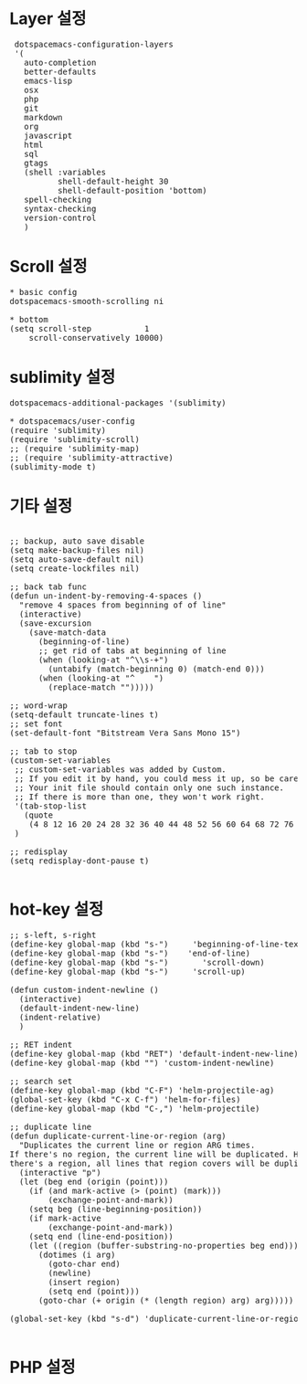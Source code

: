 Layer 설정
============
<pre>
 dotspacemacs-configuration-layers
 '(
   auto-completion
   better-defaults
   emacs-lisp
   osx
   php
   git
   markdown
   org
   javascript
   html
   sql
   gtags
   (shell :variables
          shell-default-height 30
          shell-default-position 'bottom)
   spell-checking
   syntax-checking
   version-control
   )
</pre>

Scroll 설정
=============
<pre>
* basic config
dotspacemacs-smooth-scrolling ni

* bottom
(setq scroll-step           1
    scroll-conservatively 10000)
</pre>

sublimity 설정
=============
<pre>
dotspacemacs-additional-packages '(sublimity)

* dotspacemacs/user-config
(require 'sublimity)
(require 'sublimity-scroll)
;; (require 'sublimity-map)
;; (require 'sublimity-attractive)
(sublimity-mode t)
</pre>

기타 설정
=============

<pre>

;; backup, auto save disable
(setq make-backup-files nil)
(setq auto-save-default nil)
(setq create-lockfiles nil)

;; back tab func
(defun un-indent-by-removing-4-spaces ()
  "remove 4 spaces from beginning of of line"
  (interactive)
  (save-excursion
    (save-match-data
      (beginning-of-line)
      ;; get rid of tabs at beginning of line
      (when (looking-at "^\\s-+")
        (untabify (match-beginning 0) (match-end 0)))
      (when (looking-at "^    ")
        (replace-match "")))))
        
;; word-wrap
(setq-default truncate-lines t)
;; set font
(set-default-font "Bitstream Vera Sans Mono 15")

;; tab to stop
(custom-set-variables
 ;; custom-set-variables was added by Custom.
 ;; If you edit it by hand, you could mess it up, so be careful.
 ;; Your init file should contain only one such instance.
 ;; If there is more than one, they won't work right.
 '(tab-stop-list
   (quote
    (4 8 12 16 20 24 28 32 36 40 44 48 52 56 60 64 68 72 76 80 84 88 92 96 100 104 108 112 116 120)))
 )

;; redisplay
(setq redisplay-dont-pause t)

</pre>

hot-key 설정
=============
<pre>
;; s-left, s-right
(define-key global-map (kbd "s-<left>")     'beginning-of-line-text)
(define-key global-map (kbd "s-<right>")    'end-of-line)
(define-key global-map (kbd "s-<up>")       'scroll-down)
(define-key global-map (kbd "s-<down>")     'scroll-up)

(defun custom-indent-newline ()
  (interactive)
  (default-indent-new-line)
  (indent-relative)
  )

;; RET indent
(define-key global-map (kbd "RET") 'default-indent-new-line)
(define-key global-map (kbd "<C-return>") 'custom-indent-newline)

;; search set
(define-key global-map (kbd "C-F") 'helm-projectile-ag)
(global-set-key (kbd "C-x C-f") 'helm-for-files)
(define-key global-map (kbd "C-,") 'helm-projectile)

;; duplicate line
(defun duplicate-current-line-or-region (arg)
  "Duplicates the current line or region ARG times.
If there's no region, the current line will be duplicated. However, if
there's a region, all lines that region covers will be duplicated."
  (interactive "p")
  (let (beg end (origin (point)))
    (if (and mark-active (> (point) (mark)))
        (exchange-point-and-mark))
    (setq beg (line-beginning-position))
    (if mark-active
        (exchange-point-and-mark))
    (setq end (line-end-position))
    (let ((region (buffer-substring-no-properties beg end)))
      (dotimes (i arg)
        (goto-char end)
        (newline)
        (insert region)
        (setq end (point)))
      (goto-char (+ origin (* (length region) arg) arg)))))

(global-set-key (kbd "s-d") 'duplicate-current-line-or-region)

</pre>


PHP 설정
=============
